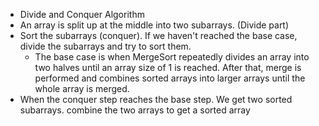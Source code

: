 - Divide and Conquer Algorithm
- An array is split up at the middle into two subarrays. (Divide part)
- Sort the subarrays (conquer). If we haven't reached the base case, divide the subarrays and try to sort them. 
	- The base case is when MergeSort repeatedly divides an array into two halves until an array size of 1 is reached. After that, merge is performed and combines sorted arrays into larger arrays until the whole array is merged.
- When the conquer step reaches the base step. We get two sorted subarrays. combine the two arrays to get a sorted array
